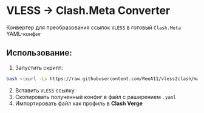 # VLESS → Clash.Meta Converter

Конвертер для преобразования ссылок `VLESS` в готовый `Clash.Meta` YAML-конфиг

## Использование:
1. Запустить скрипт:
```bash
bash <(curl -Ls https://raw.githubusercontent.com/ReeA11/vless2clash/master/install.sh)
```
2. Вставить `VLESS` ссылку
3. Скопировать полученный конфиг в файл с раширением `.yaml`
4. Импортировать файл как профиль в **Clash Verge**